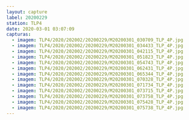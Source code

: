 ```yaml
---
layout: capture
label: 20200229
station: TLP4
date: 2020-03-01 03:07:09
capturas:
  - imagem: TLP4/2020/202002/20200229/M20200301_030709_TLP_4P.jpg
  - imagem: TLP4/2020/202002/20200229/M20200301_034433_TLP_4P.jpg
  - imagem: TLP4/2020/202002/20200229/M20200301_042115_TLP_4P.jpg
  - imagem: TLP4/2020/202002/20200229/M20200301_051823_TLP_4P.jpg
  - imagem: TLP4/2020/202002/20200229/M20200301_054743_TLP_4P.jpg
  - imagem: TLP4/2020/202002/20200229/M20200301_062431_TLP_4P.jpg
  - imagem: TLP4/2020/202002/20200229/M20200301_065344_TLP_4P.jpg
  - imagem: TLP4/2020/202002/20200229/M20200301_070328_TLP_4P.jpg
  - imagem: TLP4/2020/202002/20200229/M20200301_071734_TLP_4P.jpg
  - imagem: TLP4/2020/202002/20200229/M20200301_073715_TLP_4P.jpg
  - imagem: TLP4/2020/202002/20200229/M20200301_073758_TLP_4P.jpg
  - imagem: TLP4/2020/202002/20200229/M20200301_075428_TLP_4P.jpg
  - imagem: TLP4/2020/202002/20200229/M20200301_075738_TLP_4P.jpg
---
```

